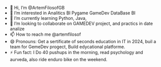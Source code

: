 - 👋 Hi, I’m @ArtemFilosofGB
- 👀 I’m interested in Analitics BI Pygame GameDev DataBase BI
- 🌱 I’m currently learning Python, Java,
- 💞️ I’m looking to collaborate on GAMEDEV project, and practics in date analize
- 📫 How to reach me @artemfilosof
- 😄 Pronouns: Get a sertificate of seconds education in IT in 2024, buil a team for GemeDev progect, Build edycational platforme. 
- ⚡ Fun fact: I Do 40 pushups in the morning, read psychology and aurveda, also ride enduro bike on the weekend.

<!---
ArtemFilosofGB/ArtemFilosofGB is a ✨ special ✨ repository because its `README.md` (this file) appears on your GitHub profile.
You can click the Preview link to take a look at your changes.
--->
